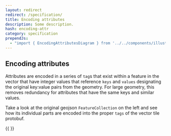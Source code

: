 ```yaml
---
layout: redirect
redirect: /specification/
title: Encoding attributes
description: Some description.
hash: encoding-attr
category: specification
prependJs:
  - "import { EncodingAttributesDiagram } from '../../components/illustrations/encoding-attributes-diagram';"
---
```


## Encoding attributes

Attributes are encoded in a series of `tag`s that exist within a feature in the vector that have integer values that reference `keys` and `values` designating the original key:value pairs from the geometry. For large geometry, this removes redundancy for attributes that have the same keys and similar values.

Take a look at the original geojson `FeatureCollection` on the left and see how its individual parts are encoded into the proper `tags` of the vector tile protobuf.

{{ <EncodingAttributesDiagram /> }}
